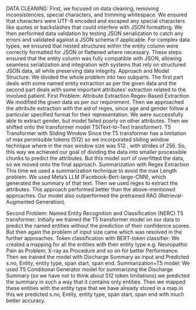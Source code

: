 DATA CLEANING: 
First, we focused on data cleaning, removing inconsistencies, special characters, and trimming whitespace. We ensured that characters were UTF-8 encoded and escaped any special characters like quotes or backslashes that could interfere with JSON formatting.
We then performed data validation by testing JSON serialization to catch any errors and validated against a JSON schema if applicable. For complex data types, we ensured that nested structures within the entity column were correctly formatted for JSON or flattened where necessary.
These steps ensured that the entity column was fully compatible with JSON, allowing seamless serialization and integration with systems that rely on structured JSON data, all while preserving data integrity.
Approach and Model Structure:
We divided the whole problem into two subparts. The first part deals with some named entity extraction as per the given data and the second part deals with some important attributes’ extraction related to the involved patient.
First Problem: Attribute Extraction
Regex-Based Extraction
We modified the given data as per our requirement. Then we approached the attribute extraction with the aid of regex, since age and gender follow a particular specified format for their representation. We were successfully able to extract gender, but model failed poorly on other attributes. Then we shifted onto the transformer model T5(Text-to-Text transformer).
T5 Transformer with Sliding Window
Since the T5 transformer has a limitation of max permissible tokens (512) so we incorporated sliding window technique where in the max window size was 512 , with strides of 256. So, this way we achieved our goal of dividing the data into smaller processible chunks to predict the attributes. But this model sort of overfitted the data, so we moved onto the final approach.
Summarization with Regex Extraction
This time we used a summarization technique to avoid the max Length problem. We used Meta’s LLM (Facebook-Bert-large-CNN), which generated the summary of that text. Then we used regex to extract the attributes. This approach performed better than the above-mentioned approaches. Our model also outperformed the pretrained RAG (Retrieval-Augmented Generation).




Second Problem: Named Entity Recognition and Classification (NERC)
T5 transformer: Initially we trained the T5 transformer model on our data to predict the named entities without the prediction of their confidence scores. But then again the problem of input size came which was resolved in the further approaches.
Token classification with BERT-token classifier: We created a mapping for all the entities  with their entity type e.g.  Neuropathic Pain as Problem, X-ray as Procedure and so on for better Performance. Then we trained the model with Discharge Summary as input and Predicted s.no, Entity, entity type, span start, span end.
Summarization+T5 model: We used T5 Conditional Generator model for summarizing the Discharge Summary (so we have not to think about 512 token limitations).we predicted the summary in such a way that it contains only entities. Then we mapped these entities  with the entity type that we have already stored in a map.in this we predicted s.no, Entity, entity type, span start, span end with much better accuracy.





